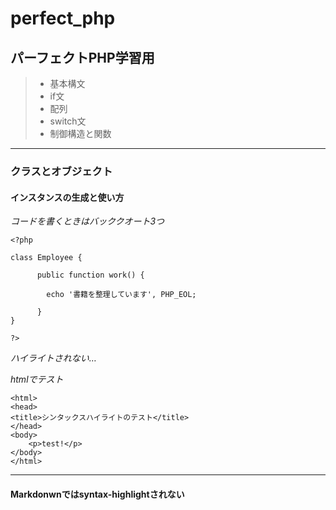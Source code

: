 # perfect_php
## パーフェクトPHP学習用
>- 基本構文
>- if文
>- 配列
>- switch文
>- 制御構造と関数
***

### クラスとオブジェクト
#### インスタンスの生成と使い方

_コードを書くときはバッククオート3つ_

```
<?php

class Employee {

      public function work() {

        echo '書籍を整理しています', PHP_EOL;

      }
}

?>
```
_ハイライトされない…_

*htmlでテスト*

```
<html>
<head>
<title>シンタックスハイライトのテスト</title>
</head>
<body>
    <p>test!</p>
</body>
</html>
```
***
#### Markdonwnではsyntax-highlightされない
